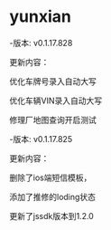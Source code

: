 # yunxian
-版本: v0.1.17.828
<p>更新内容：</p>
<p>优化车牌号录入自动大写</p>
<p>优化车辆VIN录入自动大写</p>
<p>修理厂地图查询开启测试</p>

-版本: v0.1.17.825
<p>更新内容：</p>
<p>删除了ios端短信模板，</p>
<p>添加了推修的loding状态</p>
<p>更新了jssdk版本到1.2.0</p>
